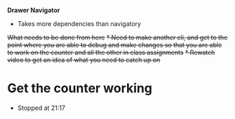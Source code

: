 **Drawer Navigator**
* Takes more dependencies than navigatory

~~What needs to be done from here~~
~~* Need to make another cli, and get to the point where you are able to debug and make changes so that you are
able to work on the counter and all the other in class assignments~~
~~* Rewatch video to get an idea of what you need to catch up on~~

# Get the counter working
* Stopped at 21:17
